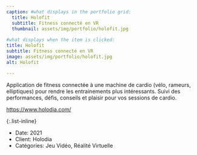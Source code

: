 ```yaml
---
caption: #what displays in the portfolio grid:
  title: Holofit
  subtitle: Fitness connecté en VR
  thumbnail: assets/img/portfolio/holofit.jpg
  
#what displays when the item is clicked:
title: Holofit
subtitle: Fitness connecté en VR
image: assets/img/portfolio/holofit.jpg
alt: Holofit

---
```

Application de fitness connectée à une machine de cardio (vélo, rameurs, elliptiques) pour rendre les entrainements plus intéressants.
Suivi des performances, défis, conseils et plaisir pour vos sessions de cardio.

<a href="https://www.holodia.com/">https://www.holodia.com/</a>

{:.list-inline} 
- Date: 2021
- Client: Holodia
- Catégories: Jeu Vidéo, Réalité Virtuelle
